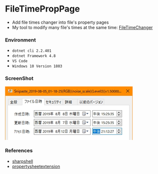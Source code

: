 # FileTimePropPage
+ Add file times changer into file's property pages
+ My tool to modify many file's times at the same time: [FileTimeChanger](https://github.com/Aoi-hosizora/FileTimeChanger)

### Environment
+ `dotnet cli 2.2.401`
+ `dotnet Framework 4.8` 
+ `VS Code`
+ `Windows 10 Version 1803`

### ScreenShot
![PropPage](./assets/PropPage.jpg)

### References
+ [sharpshell](https://github.com/dwmkerr/sharpshell)
+ [propertysheetextension](https://github.com/dwmkerr/sharpshell/blob/master/docs/extensions/propertysheetextension/propertysheetextension.md)